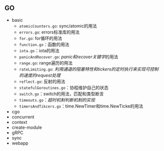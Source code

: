 ## GO
- basic 
  - `atomicCounters.go`: sync/atomic的用法
  - `errors.go`: errors标准库的用法
  - `for.go`: for循环的用法
  - `function.go`：函数的用法
  - `iota.go`：iota的用法
  - `panicAndRecover.go`: *panic和recover关键字*的用法
  - `range.go`: range遍历的用法
  - `rateLimiting.go`: *利用通道的阻塞特性和tickers的定时执行来实现可控制的速度的request处理*
  - `reflect.go`: 反射的用法
  - `statefulGoroutines.go`：协程维护自己的状态
  - `switch.go`：switch的用法，匹配和类型断言
  - `timeouts.go`：*超时机制判断机制的实现*
  - `timersAndTikcers.go`：time.NewTimer和time.NewTicke的用法
- cgo
- concurrent
- context
- create-module
- gRPC
- sync
- webapp
